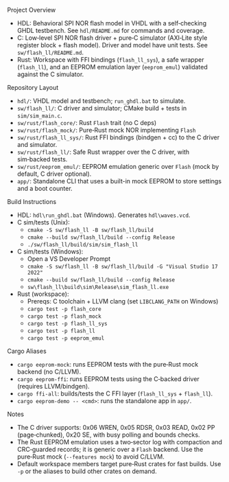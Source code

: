 Project Overview

- HDL: Behavioral SPI NOR flash model in VHDL with a self‑checking GHDL testbench. See `hdl/README.md` for commands and coverage.
- C: Low‑level SPI NOR flash driver + pure‑C simulator (AXI‑Lite style register block + flash model). Driver and model have unit tests. See `sw/flash_ll/README.md`.
- Rust: Workspace with FFI bindings (`flash_ll_sys`), a safe wrapper (`flash_ll`), and an EEPROM emulation layer (`eeprom_emul`) validated against the C simulator.

Repository Layout
- `hdl/`: VHDL model and testbench; `run_ghdl.bat` to simulate.
- `sw/flash_ll/`: C driver and simulator; CMake build + tests in `sim/sim_main.c`.
- `sw/rust/flash_core/`: Rust `Flash` trait (no C deps)
- `sw/rust/flash_mock/`: Pure‑Rust mock NOR implementing `Flash`
- `sw/rust/flash_ll_sys/`: Rust FFI bindings (bindgen + cc) to the C driver and simulator.
- `sw/rust/flash_ll/`: Safe Rust wrapper over the C driver, with sim‑backed tests.
- `sw/rust/eeprom_emul/`: EEPROM emulation generic over `Flash` (mock by default, C driver optional).
 - `app/`: Standalone CLI that uses a built-in mock EEPROM to store settings and a boot counter.

Build Instructions
- HDL: `hdl\run_ghdl.bat` (Windows). Generates `hdl\waves.vcd`.
- C sim/tests (Unix):
  - `cmake -S sw/flash_ll -B sw/flash_ll/build`
  - `cmake --build sw/flash_ll/build --config Release`
  - `./sw/flash_ll/build/sim/sim_flash_ll`
- C sim/tests (Windows):
  - Open a VS Developer Prompt
  - `cmake -S sw/flash_ll -B sw/flash_ll/build -G "Visual Studio 17 2022"`
  - `cmake --build sw/flash_ll/build --config Release`
  - `sw\flash_ll\build\sim\Release\sim_flash_ll.exe`
- Rust (workspace):
  - Prereqs: C toolchain + LLVM clang (set `LIBCLANG_PATH` on Windows)
  - `cargo test -p flash_core`
  - `cargo test -p flash_mock`
  - `cargo test -p flash_ll_sys`
  - `cargo test -p flash_ll`
  - `cargo test -p eeprom_emul`

Cargo Aliases
- `cargo eeprom-mock`: runs EEPROM tests with the pure‑Rust mock backend (no C/LLVM).
- `cargo eeprom-ffi`: runs EEPROM tests using the C‑backed driver (requires LLVM/bindgen).
- `cargo ffi-all`: builds/tests the C FFI layer (`flash_ll_sys` + `flash_ll`).
 - `cargo eeprom-demo -- <cmd>`: runs the standalone app in `app/`.

Notes
- The C driver supports: 0x06 WREN, 0x05 RDSR, 0x03 READ, 0x02 PP (page‑chunked), 0x20 SE, with busy polling and bounds checks.
- The Rust EEPROM emulation uses a two‑sector log with compaction and CRC‑guarded records; it is generic over a `Flash` backend. Use the pure‑Rust mock (`--features mock`) to avoid C/LLVM.
- Default workspace members target pure‑Rust crates for fast builds. Use `-p` or the aliases to build other crates on demand.
